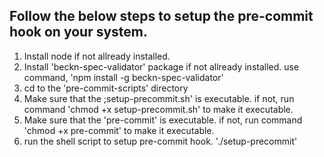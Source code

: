 ## Follow the below steps to setup the pre-commit hook on your system.

1. Install node if not allready installed.
2. Install 'beckn-spec-validator' package if not allready installed. use command, 'npm install -g beckn-spec-validator'
3. cd to the 'pre-commit-scripts' directory
4. Make sure that the ;setup-precommit.sh' is executable. if not, run command 'chmod +x setup-precommit.sh' to make it executable.
5. Make sure that the 'pre-commit' is executable. if not, run command 'chmod +x pre-commit' to make it executable.
5. run the shell script to setup pre-commit hook. './setup-precommit'